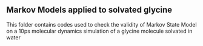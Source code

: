 ## Markov Models applied to solvated glycine

This folder contains codes used to check the validity of Markov State Model on a 10ps molecular dynamics simulation of a glycine molecule solvated in water

